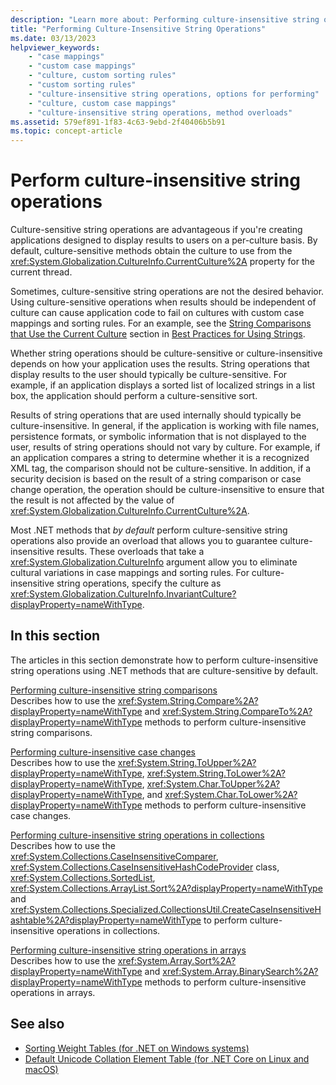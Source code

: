 ```yaml
---
description: "Learn more about: Performing culture-insensitive string operations"
title: "Performing Culture-Insensitive String Operations"
ms.date: 03/13/2023
helpviewer_keywords:
    - "case mappings"
    - "custom case mappings"
    - "culture, custom sorting rules"
    - "custom sorting rules"
    - "culture-insensitive string operations, options for performing"
    - "culture, custom case mappings"
    - "culture-insensitive string operations, method overloads"
ms.assetid: 579ef891-1f83-4c63-9ebd-2f40406b5b91
ms.topic: concept-article
---
```


# Perform culture-insensitive string operations

Culture-sensitive string operations are advantageous if you're creating applications designed to display results to users on a per-culture basis. By default, culture-sensitive methods obtain the culture to use from the <xref:System.Globalization.CultureInfo.CurrentCulture%2A> property for the current thread.

Sometimes, culture-sensitive string operations are not the desired behavior. Using culture-sensitive operations when results should be independent of culture can cause application code to fail on cultures with custom case mappings and sorting rules. For an example, see the [String Comparisons that Use the Current Culture](../../standard/base-types/best-practices-strings.md#string-comparisons-that-use-the-current-culture) section in [Best Practices for Using Strings](../../standard/base-types/best-practices-strings.md).

Whether string operations should be culture-sensitive or culture-insensitive depends on how your application uses the results. String operations that display results to the user should typically be culture-sensitive. For example, if an application displays a sorted list of localized strings in a list box, the application should perform a culture-sensitive sort.

Results of string operations that are used internally should typically be culture-insensitive. In general, if the application is working with file names, persistence formats, or symbolic information that is not displayed to the user, results of string operations should not vary by culture. For example, if an application compares a string to determine whether it is a recognized XML tag, the comparison should not be culture-sensitive. In addition, if a security decision is based on the result of a string comparison or case change operation, the operation should be culture-insensitive to ensure that the result is not affected by the value of <xref:System.Globalization.CultureInfo.CurrentCulture%2A>.

Most .NET methods that *by default* perform culture-sensitive string operations also provide an overload that allows you to guarantee culture-insensitive results. These overloads that take a <xref:System.Globalization.CultureInfo> argument allow you to eliminate cultural variations in case mappings and sorting rules. For culture-insensitive string operations, specify the culture as <xref:System.Globalization.CultureInfo.InvariantCulture?displayProperty=nameWithType>.

## In this section

The articles in this section demonstrate how to perform culture-insensitive string operations using .NET methods that are culture-sensitive by default.

[Performing culture-insensitive string comparisons](performing-culture-insensitive-string-comparisons.md)\
Describes how to use the <xref:System.String.Compare%2A?displayProperty=nameWithType> and <xref:System.String.CompareTo%2A?displayProperty=nameWithType> methods to perform culture-insensitive string comparisons.

[Performing culture-insensitive case changes](performing-culture-insensitive-case-changes.md)\
Describes how to use the <xref:System.String.ToUpper%2A?displayProperty=nameWithType>, <xref:System.String.ToLower%2A?displayProperty=nameWithType>, <xref:System.Char.ToUpper%2A?displayProperty=nameWithType>, and <xref:System.Char.ToLower%2A?displayProperty=nameWithType> methods to perform culture-insensitive case changes.

[Performing culture-insensitive string operations in collections](performing-culture-insensitive-string-operations-in-collections.md)\
Describes how to use the <xref:System.Collections.CaseInsensitiveComparer>, <xref:System.Collections.CaseInsensitiveHashCodeProvider> class, <xref:System.Collections.SortedList>, <xref:System.Collections.ArrayList.Sort%2A?displayProperty=nameWithType> and <xref:System.Collections.Specialized.CollectionsUtil.CreateCaseInsensitiveHashtable%2A?displayProperty=nameWithType> to perform culture-insensitive operations in collections.

[Performing culture-insensitive string operations in arrays](performing-culture-insensitive-string-operations-in-arrays.md)\
Describes how to use the <xref:System.Array.Sort%2A?displayProperty=nameWithType> and <xref:System.Array.BinarySearch%2A?displayProperty=nameWithType> methods to perform culture-insensitive operations in arrays.

## See also

- [Sorting Weight Tables (for .NET on Windows systems)](https://www.microsoft.com/download/details.aspx?id=10921)
- [Default Unicode Collation Element Table (for .NET Core on Linux and macOS)](https://www.unicode.org/Public/UCA/latest/allkeys.txt)
